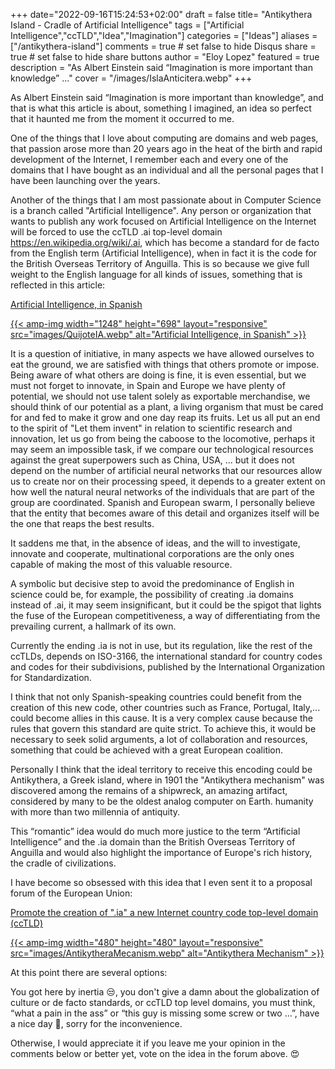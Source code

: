 +++
date="2022-09-16T15:24:53+02:00"
draft = false
title= "Antikythera Island - Cradle of Artificial Intelligence"
tags = ["Artificial Intelligence","ccTLD","Idea","Imagination"]
categories = ["Ideas"]
aliases = ["/antikythera-island"]
comments = true # set false to hide Disqus
share = true # set false to hide share buttons
author = "Eloy Lopez"
featured = true
description = "As Albert Einstein said “Imagination is more important than knowledge” ..."
cover = "/images/IslaAnticitera.webp"
+++

As Albert Einstein said “Imagination is more important than knowledge”, and that is what this article is about, something I imagined, an idea so perfect that it haunted me from the moment it occurred to me.

One of the things that I love about computing are domains and web pages, that passion arose more than 20 years ago in the heat of the birth and rapid development of the Internet, I remember each and every one of the domains that I have bought as an individual and all the personal pages that I have been launching over the years.

Another of the things that I am most passionate about in Computer Science is a branch called "Artificial Intelligence". Any person or organization that wants to publish any work focused on Artificial Intelligence on the Internet will be forced to use the ccTLD .ai top-level domain https://en.wikipedia.org/wiki/.ai, which has become a standard for de facto from the English term (Artificial Intelligence), when in fact it is the code for the British Overseas Territory of Anguilla. This is so because we give full weight to the English language for all kinds of issues, something that is reflected in this article:

[Artificial Intelligence, in Spanish](https://www.abc.es/opinion/abci-inteligencia-artificial-espanol-201903272343_noticia.html)

[{{< amp-img width="1248" height="698" layout="responsive" src="images/QuijoteIA.webp" alt="Artificial Intelligence, in Spanish" >}}](https://www.abc.es/opinion/abci-inteligencia-artificial-espanol-201903272343_noticia.html)

It is a question of initiative, in many aspects we have allowed ourselves to eat the ground, we are satisfied with things that others promote or impose. Being aware of what others are doing is fine, it is even essential, but we must not forget to innovate, in Spain and Europe we have plenty of potential, we should not use talent solely as exportable merchandise, we should think of our potential as a plant, a living organism that must be cared for and fed to make it grow and one day reap its fruits. Let us all put an end to the spirit of "Let them invent" in relation to scientific research and innovation, let us go from being the caboose to the locomotive, perhaps it may seem an impossible task, if we compare our technological resources against the great superpowers such as China, USA, ... but it does not depend on the number of artificial neural networks that our resources allow us to create nor on their processing speed, it depends to a greater extent on how well the natural neural networks of the individuals that are part of the group are coordinated. Spanish and European swarm, I personally believe that the entity that becomes aware of this detail and organizes itself will be the one that reaps the best results.

It saddens me that, in the absence of ideas, and the will to investigate, innovate and cooperate, multinational corporations are the only ones capable of making the most of this valuable resource.

A symbolic but decisive step to avoid the predominance of English in science could be, for example, the possibility of creating .ia domains instead of .ai, it may seem insignificant, but it could be the spigot that lights the fuse of the European competitiveness, a way of differentiating from the prevailing current, a hallmark of its own.

Currently the ending .ia is not in use, but its regulation, like the rest of the ccTLDs, depends on ISO-3166, the international standard for country codes and codes for their subdivisions, published by the International Organization for Standardization.

I think that not only Spanish-speaking countries could benefit from the creation of this new code, other countries such as France, Portugal, Italy,... could become allies in this cause.
It is a very complex cause because the rules that govern this standard are quite strict. To achieve this, it would be necessary to seek solid arguments, a lot of collaboration and resources, something that could be achieved with a great European coalition.

Personally I think that the ideal territory to receive this encoding could be Antikythera, a Greek island, where in 1901 the "Antikythera mechanism" was discovered among the remains of a shipwreck, an amazing artifact, considered by many to be the oldest analog computer on Earth. humanity with more than two millennia of antiquity.

This “romantic” idea would do much more justice to the term “Artificial Intelligence” and the .ia domain than the British Overseas Territory of Anguilla and would also highlight the importance of Europe's rich history, the cradle of civilizations.

I have become so obsessed with this idea that I even sent it to a proposal forum of the European Union:

[Promote the creation of ".ia" a new Internet country code top-level domain (ccTLD)](https://futureu.europa.eu/processes/Digital/f/15/proposals/27592?locale=es)

[{{< amp-img width="480" height="480" layout="responsive" src="images/AntikytheraMecanism.webp" alt="Antikythera Mechanism" >}}](https://futureu.europa.eu/processes/Digital/f/15/proposals/27592?locale=es)

At this point there are several options:

You got here by inertia 😒, you don't give a damn about the globalization of culture or de facto standards, or ccTLD top level domains, you must think, “what a pain in the ass” or “this guy is missing some screw or two …”, have a nice day 🫡, sorry for the inconvenience.

Otherwise, I would appreciate it if you leave me your opinion in the comments below or better yet, vote on the idea in the forum above. 😍